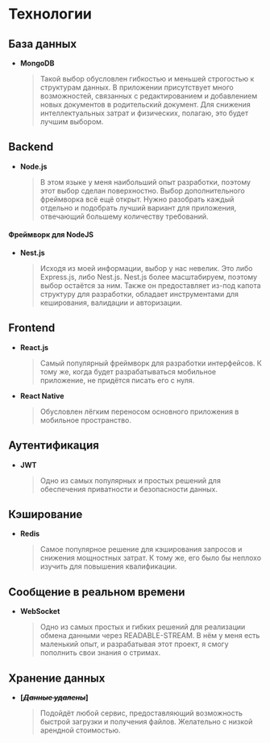 # Технологии

## База данных

- **MongoDB**
  > Такой выбор обусловлен гибкостью и меньшей строгостью к структурам данных.
  В приложении присутствует много возможностей, связанных с редактированием и добавлением новых документов в родительский документ.
  Для снижения интеллектуальных затрат и физических, полагаю, это будет лучшим выбором.

## Backend

- **Node.js**
  > В этом языке у меня наибольший опыт разработки, поэтому этот выбор сделан поверхностно.
  Выбор дополнительного фреймворка всё ещё открыт. Нужно разобрать каждый отдельно и подобрать лучший вариант для приложения, отвечающий большему количеству требований.

#### Фреймворк для NodeJS
- **Nest.js**
  > Исходя из моей информации, выбор у нас невелик. Это либо Express.js, либо Nest.js. Nest.js более масштабируем, поэтому выбор остаётся за ним.
  > Также он предоставляет из-под капота структуру для разработки, обладает инструментами для кеширования, валидации и авторизации.

## Frontend

- **React.js**
  > Самый популярный фреймворк для разработки интерфейсов. К тому же, когда будет разрабатываться мобильное приложение,
  не придётся писать его с нуля.

- **React Native**
  > Обусловлен лёгким переносом основного приложения в мобильное пространство.

## Аутентификация

- **JWT**
  > Одно из самых популярных и простых решений для обеспечения приватности и безопасности данных.

## Кэширование

- **Redis**
  > Самое популярное решение для кэширования запросов и снижения мощностных затрат. К тому же,
  > его было бы неплохо изучить для повышения квалификации.

## Сообщение в реальном времени

- **WebSocket**
  > Одно из самых простых и гибких решений для реализации обмена данными через READABLE-STREAM. В нём у меня есть маленький опыт,
  > и разрабатывая этот проект, я смогу пополнить свои знания о стримах.

## Хранение данных

- **[_~~Данные удалены~~_]**
  > Подойдёт любой сервис, предоставляющий возможность быстрой загрузки и получения файлов. Желательно с низкой арендной стоимостью.
